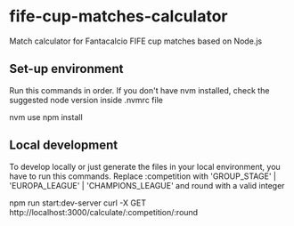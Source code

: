 # fife-cup-matches-calculator
Match calculator for Fantacalcio FIFE cup matches based on Node.js

## Set-up environment
Run this commands in order. If you don't have nvm installed, check the suggested node version inside .nvmrc file

nvm use
npm install

## Local development
To develop locally or just generate the files in your local environment, you have to run this commands.
Replace :competition with 'GROUP_STAGE' | 'EUROPA_LEAGUE' | 'CHAMPIONS_LEAGUE' and round with a valid integer

npm run start:dev-server
curl -X GET http://localhost:3000/calculate/:competition/:round

